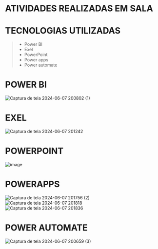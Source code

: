 # ATIVIDADES REALIZADAS EM SALA 

# TECNOLOGIAS UTILIZADAS 
>* Power BI
>* Exel
>* PowerPoint
>* Power apps
>* Power automate


# POWER BI

![Captura de tela 2024-06-07 200802 (1)](https://github.com/isa20lopes/Apresen/assets/163484630/84cd162a-54cd-4361-a4a8-bd5da03aeee9)



# EXEL 

![Captura de tela 2024-06-07 201242](https://github.com/isa20lopes/Apresen/assets/163484630/5a0b5c75-2b86-41e5-8e05-44605c9de502)


# POWERPOINT 

![image](https://github.com/isa20lopes/Apresen/assets/163484630/7ab9da8d-f8d4-4bd2-b41b-5810e23ab2ce)


# POWERAPPS 

![Captura de tela 2024-06-07 201756 (2)](https://github.com/isa20lopes/Apresen/assets/163484630/a3d8753d-0acc-4d8c-b783-1ee143ef524a)
![Captura de tela 2024-06-07 201818](https://github.com/isa20lopes/Apresen/assets/163484630/853c13f5-f095-47f4-86c0-13290dc5dab8)
![Captura de tela 2024-06-07 201836](https://github.com/isa20lopes/Apresen/assets/163484630/dc29c6f9-b61a-4e71-a3c3-47b4ad8481dd)


# POWER AUTOMATE

![Captura de tela 2024-06-07 200659 (3)](https://github.com/isa20lopes/Apresen/assets/163484630/29e6bf1c-2e80-4d57-b068-ebe8aba45881)





